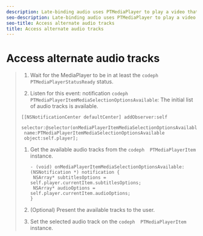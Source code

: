 ```yaml
---
description: Late-binding audio uses PTMediaPlayer to play a video that is specified in an M3U8 HLS playlist and that can contain several alternate audio streams.
seo-description: Late-binding audio uses PTMediaPlayer to play a video that is specified in an M3U8 HLS playlist and that can contain several alternate audio streams.
seo-title: Access alternate audio tracks
title: Access alternate audio tracks
---
```


# Access alternate audio tracks

>1. Wait for the MediaPlayer to be in at least the `codeph  PTMediaPlayerStatusReady` status.
>   
>1. Listen for this event:
>   notification `codeph  PTMediaPlayerItemMediaSelectionOptionsAvailable`: The initial list of audio tracks is available.
>   ```
>   [[NSNotificationCenter defaultCenter] addObserver:self 
>    selector:@selector(onMediaPlayerItemMediaSelectionOptionsAvailable:) 
>    name:PTMediaPlayerItemMediaSelectionOptionsAvailable 
>    object:self.player];
>   ```
>   
>   
>   
>1. Get the available audio tracks from the `codeph  PTMediaPlayerItem` instance.
>       
>       ```
>       - (void) onMediaPlayerItemMediaSelectionOptionsAvailable:(NSNotification *) notification { 
>        NSArray* subtitlesOptions = self.player.currentItem.subtitlesOptions; 
>        NSArray* audioOptions = self.player.currentItem.audioOptions; 
>       }
>       ```
>       
>   
>1. (Optional) Present the available tracks to the user.
>   
>1. Set the selected audio track on the `codeph  PTMediaPlayerItem` instance.
>   
>   
